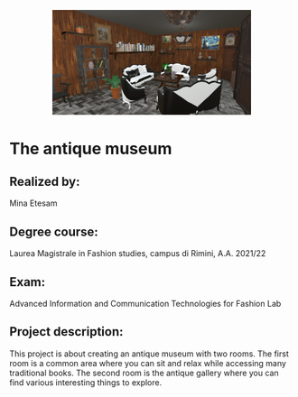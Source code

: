 <p align="center">
  <img src="RelaxationAntique.PNG" alt="Thierry Mugler virtual exhibition" width="70%">
</p>

# The antique museum
## Realized by: 
Mina Etesam
## Degree course: 
Laurea Magistrale in Fashion studies, campus di Rimini, A.A. 2021/22
## Exam: 
Advanced Information and Communication Technologies for Fashion Lab

## Project description: 
This project is about creating an antique museum with two rooms. The first room is a common area where you can sit and relax while accessing many traditional books. The second room is the antique gallery where you can find various interesting things to explore. 
